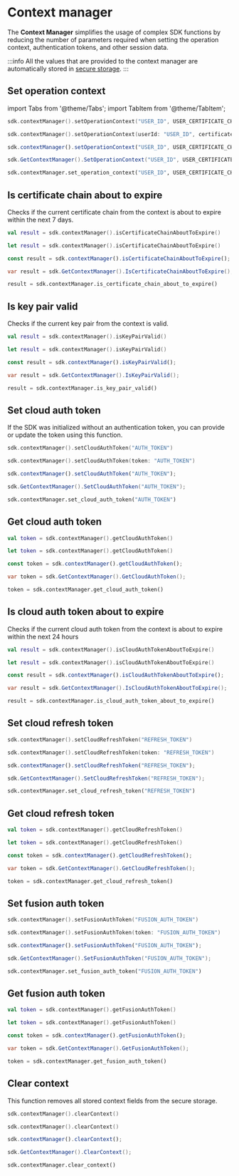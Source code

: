 # Context manager

The **Context Manager** simplifies the usage of complex SDK functions by reducing the number of parameters required when setting the operation context, authentication tokens, and other session data.

:::info 
All the values that are provided to the context manager are automatically stored in [secure storage](initialize.md#secure-storage).
:::

## Set operation context

import Tabs from '@theme/Tabs';
import TabItem from '@theme/TabItem';

<Tabs>
<TabItem value="kotlin" label="JVM & Android">

```kotlin showLineNumbers
sdk.contextManager().setOperationContext("USER_ID", USER_CERTIFICATE_CHAIN_LIST, PUBLIC_KEY, PRIVATE_KEY)
```

</TabItem>
<TabItem value="swift" label="Swift">

```swift showLineNumbers
sdk.contextManager().setOperationContext(userId: "USER_ID", certificateChain: USER_CERTIFICATE_CHAIN_LIST, publicKey: PUBLIC_KEY, privateKey: PRIVATE_KEY)
```

</TabItem>
<TabItem value="js" label="JavaScript">

```js showLineNumbers
sdk.contextManager().setOperationContext("USER_ID", USER_CERTIFICATE_CHAIN_LIST, PUBLIC_KEY, PRIVATE_KEY);
```

</TabItem>
<TabItem value="csharp" label="C#">

```csharp showLineNumbers
sdk.GetContextManager().SetOperationContext("USER_ID", USER_CERTIFICATE_CHAIN_AS_STRING, "BASE64_PUBLIC_KEY", "BASE64_PRIVATE_KEY");
```

</TabItem>
<TabItem value="python" label="Python">

```python showLineNumbers
sdk.contextManager.set_operation_context("USER_ID", USER_CERTIFICATE_CHAIN_AS_STRING, "BASE64_PUBLIC_KEY", "BASE64_PRIVATE_KEY")
```

</TabItem>
</Tabs>

## Is certificate chain about to expire

Checks if the current certificate chain from the context is about to expire within the next 7 days.

<Tabs>
<TabItem value="kotlin" label="JVM & Android">

```kotlin showLineNumbers
val result = sdk.contextManager().isCertificateChainAboutToExpire()
```

</TabItem>
<TabItem value="swift" label="Swift">

```swift showLineNumbers
let result = sdk.contextManager().isCertificateChainAboutToExpire()
```

</TabItem>
<TabItem value="js" label="JavaScript">

```js showLineNumbers
const result = sdk.contextManager().isCertificateChainAboutToExpire();
```

</TabItem>
<TabItem value="csharp" label="C#">

```csharp showLineNumbers
var result = sdk.GetContextManager().IsCertificateChainAboutToExpire();
```

</TabItem>
<TabItem value="python" label="Python">

```python showLineNumbers
result = sdk.contextManager.is_certificate_chain_about_to_expire()
```

</TabItem>
</Tabs>

## Is key pair valid

Checks if the current key pair from the context is valid.

<Tabs>
<TabItem value="kotlin" label="JVM & Android">

```kotlin showLineNumbers
val result = sdk.contextManager().isKeyPairValid()
```

</TabItem>
<TabItem value="swift" label="Swift">

```swift showLineNumbers
let result = sdk.contextManager().isKeyPairValid()
```

</TabItem>
<TabItem value="js" label="JavaScript">

```js showLineNumbers
const result = sdk.contextManager().isKeyPairValid();
```

</TabItem>
<TabItem value="csharp" label="C#">

```csharp showLineNumbers
var result = sdk.GetContextManager().IsKeyPairValid();
```

</TabItem>
<TabItem value="python" label="Python">

```python showLineNumbers
result = sdk.contextManager.is_key_pair_valid()
```

</TabItem>
</Tabs>

## Set cloud auth token

If the SDK was initialized without an authentication token, you can provide or update the token using this function.

<Tabs>
<TabItem value="kotlin" label="JVM & Android">

```kotlin showLineNumbers
sdk.contextManager().setCloudAuthToken("AUTH_TOKEN")
```

</TabItem>
<TabItem value="swift" label="Swift">

```swift showLineNumbers
sdk.contextManager().setCloudAuthToken(token: "AUTH_TOKEN")
```

</TabItem>
<TabItem value="js" label="JavaScript">

```js showLineNumbers
sdk.contextManager().setCloudAuthToken("AUTH_TOKEN");
```

</TabItem>
<TabItem value="csharp" label="C#">

```csharp showLineNumbers
sdk.GetContextManager().SetCloudAuthToken("AUTH_TOKEN");
```

</TabItem>
<TabItem value="python" label="Python">

```python showLineNumbers
sdk.contextManager.set_cloud_auth_token("AUTH_TOKEN")
```

</TabItem>
</Tabs>

## Get cloud auth token

<Tabs>
<TabItem value="kotlin" label="JVM & Android">

```kotlin showLineNumbers
val token = sdk.contextManager().getCloudAuthToken()
```

</TabItem>
<TabItem value="swift" label="Swift">

```swift showLineNumbers
let token = sdk.contextManager().getCloudAuthToken()
```

</TabItem>
<TabItem value="js" label="JavaScript">

```js showLineNumbers
const token = sdk.contextManager().getCloudAuthToken();
```

</TabItem>
<TabItem value="csharp" label="C#">

```csharp showLineNumbers
var token = sdk.GetContextManager().GetCloudAuthToken();
```

</TabItem>
<TabItem value="python" label="Python">

```python showLineNumbers
token = sdk.contextManager.get_cloud_auth_token()
```

</TabItem>
</Tabs>

## Is cloud auth token about to expire

Checks if the current cloud auth token from the context is about to expire within the next 24 hours

<Tabs>
<TabItem value="kotlin" label="JVM & Android">

```kotlin showLineNumbers
val result = sdk.contextManager().isCloudAuthTokenAboutToExpire()
```

</TabItem>
<TabItem value="swift" label="Swift">

```swift showLineNumbers
let result = sdk.contextManager().isCloudAuthTokenAboutToExpire()
```

</TabItem>
<TabItem value="js" label="JavaScript">

```js showLineNumbers
const result = sdk.contextManager().isCloudAuthTokenAboutToExpire();
```

</TabItem>
<TabItem value="csharp" label="C#">

```csharp showLineNumbers
var result = sdk.GetContextManager().IsCloudAuthTokenAboutToExpire();
```

</TabItem>
<TabItem value="python" label="Python">

```python showLineNumbers
result = sdk.contextManager.is_cloud_auth_token_about_to_expire()
```

</TabItem>
</Tabs>

## Set cloud refresh token

<Tabs>
<TabItem value="kotlin" label="JVM & Android">

```kotlin showLineNumbers
sdk.contextManager().setCloudRefreshToken("REFRESH_TOKEN")
```

</TabItem>
<TabItem value="swift" label="Swift">

```swift showLineNumbers
sdk.contextManager().setCloudRefreshToken(token: "REFRESH_TOKEN")
```

</TabItem>
<TabItem value="js" label="JavaScript">

```js showLineNumbers
sdk.contextManager().setCloudRefreshToken("REFRESH_TOKEN");
```

</TabItem>
<TabItem value="csharp" label="C#">

```csharp showLineNumbers
sdk.GetContextManager().SetCloudRefreshToken("REFRESH_TOKEN");
```

</TabItem>
<TabItem value="python" label="Python">

```python showLineNumbers
sdk.contextManager.set_cloud_refresh_token("REFRESH_TOKEN")
```

</TabItem>
</Tabs>

## Get cloud refresh token

<Tabs>
<TabItem value="kotlin" label="JVM & Android">

```kotlin showLineNumbers
val token = sdk.contextManager().getCloudRefreshToken()
```

</TabItem>
<TabItem value="swift" label="Swift">

```swift showLineNumbers
let token = sdk.contextManager().getCloudRefreshToken()
```

</TabItem>
<TabItem value="js" label="JavaScript">

```js showLineNumbers
const token = sdk.contextManager().getCloudRefreshToken();
```

</TabItem>
<TabItem value="csharp" label="C#">

```csharp showLineNumbers
var token = sdk.GetContextManager().GetCloudRefreshToken();
```

</TabItem>
<TabItem value="python" label="Python">

```python showLineNumbers
token = sdk.contextManager.get_cloud_refresh_token()
```

</TabItem>
</Tabs>

## Set fusion auth token

<Tabs>
<TabItem value="kotlin" label="JVM & Android">

```kotlin showLineNumbers
sdk.contextManager().setFusionAuthToken("FUSION_AUTH_TOKEN")
```

</TabItem>
<TabItem value="swift" label="Swift">

```swift showLineNumbers
sdk.contextManager().setFusionAuthToken(token: "FUSION_AUTH_TOKEN")
```

</TabItem>
<TabItem value="js" label="JavaScript">

```js showLineNumbers
sdk.contextManager().setFusionAuthToken("FUSION_AUTH_TOKEN");
```

</TabItem>
<TabItem value="csharp" label="C#">

```csharp showLineNumbers
sdk.GetContextManager().SetFusionAuthToken("FUSION_AUTH_TOKEN");
```

</TabItem>
<TabItem value="python" label="Python">

```python showLineNumbers
sdk.contextManager.set_fusion_auth_token("FUSION_AUTH_TOKEN")
```

</TabItem>
</Tabs>

## Get fusion auth token

<Tabs>
<TabItem value="kotlin" label="JVM & Android">

```kotlin showLineNumbers
val token = sdk.contextManager().getFusionAuthToken()
```

</TabItem>
<TabItem value="swift" label="Swift">

```swift showLineNumbers
let token = sdk.contextManager().getFusionAuthToken()
```

</TabItem>
<TabItem value="js" label="JavaScript">

```js showLineNumbers
const token = sdk.contextManager().getFusionAuthToken();
```

</TabItem>
<TabItem value="csharp" label="C#">

```csharp showLineNumbers
var token = sdk.GetContextManager().GetFusionAuthToken();
```

</TabItem>
<TabItem value="python" label="Python">

```python showLineNumbers
token = sdk.contextManager.get_fusion_auth_token()
```

</TabItem>
</Tabs>

## Clear context

This function removes all stored context fields from the secure storage.

<Tabs>
<TabItem value="kotlin" label="JVM & Android">

```kotlin showLineNumbers
sdk.contextManager().clearContext()
```

</TabItem>
<TabItem value="swift" label="Swift">

```swift showLineNumbers
sdk.contextManager().clearContext()
```

</TabItem>
<TabItem value="js" label="JavaScript">

```js showLineNumbers
sdk.contextManager().clearContext();
```

</TabItem>
<TabItem value="csharp" label="C#">

```csharp showLineNumbers
sdk.GetContextManager().ClearContext();
```

</TabItem>
<TabItem value="python" label="Python">

```python showLineNumbers
sdk.contextManager.clear_context()
```

</TabItem>
</Tabs>

